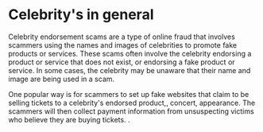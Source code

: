 # Celebrity's in general

Celebrity endorsement scams are a type of online fraud that involves scammers using the names and images of celebrities to promote fake products or services. These scams often involve the celebrity endorsing a product or service that does not exist, or endorsing a fake product or service. In some cases, the celebrity may be unaware that their name and image are being used in a scam.

One popular way is for scammers to set up fake websites that claim to be selling tickets to a celebrity's endorsed product,, concert, appearance. The scammers will then collect payment information from unsuspecting victims who believe they are buying tickets. .
